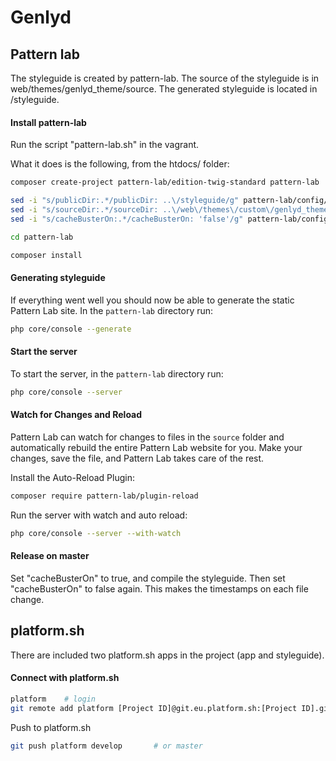# Genlyd

## Pattern lab

The styleguide is created by pattern-lab. The source of the styleguide is in web/themes/genlyd_theme/source.
The generated styleguide is located in /styleguide.

#### Install pattern-lab

Run the script "pattern-lab.sh" in the vagrant.

What it does is the following, from the htdocs/ folder:

```sh
composer create-project pattern-lab/edition-twig-standard pattern-lab

sed -i "s/publicDir:.*/publicDir: ..\/styleguide/g" pattern-lab/config/config.yml
sed -i "s/sourceDir:.*/sourceDir: ..\/web\/themes\/custom\/genlyd_theme\/source/g" pattern-lab/config/config.yml
sed -i "s/cacheBusterOn:.*/cacheBusterOn: 'false'/g" pattern-lab/config/config.yml

cd pattern-lab

composer install
```

#### Generating styleguide

If everything went well you should now be able to generate the static Pattern Lab site. In the `pattern-lab` directory run:

```sh
php core/console --generate
```

#### Start the server

To start the server, in the `pattern-lab` directory run:

```sh
php core/console --server
```

#### Watch for Changes and Reload

Pattern Lab can watch for changes to files in the `source` folder and automatically rebuild the entire Pattern Lab 
website for you. Make your changes, save the file, and Pattern Lab takes care of the rest.

Install the Auto-Reload Plugin:

```sh
composer require pattern-lab/plugin-reload
```

Run the server with watch and auto reload:

```sh
php core/console --server --with-watch
```

#### Release on master

Set "cacheBusterOn" to true, and compile the styleguide. Then set "cacheBusterOn" to false again. 
This makes the timestamps on each file change.

## platform.sh

There are included two platform.sh apps in the project (app and styleguide).

#### Connect with platform.sh

```sh
platform    # login
git remote add platform [Project ID]@git.eu.platform.sh:[Project ID].git
```

Push to platform.sh

```sh
git push platform develop       # or master
```

